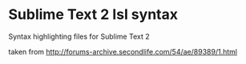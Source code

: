 # Sublime Text 2 lsl syntax

Syntax highlighting files for Sublime Text 2 

taken from http://forums-archive.secondlife.com/54/ae/89389/1.html 